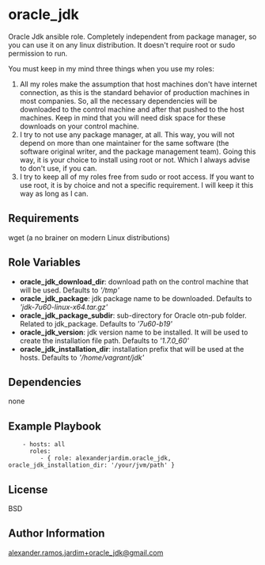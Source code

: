 oracle_jdk
========

Oracle Jdk ansible role. Completely independent from package manager, so you can use it on any linux distribution. It doesn't require root or sudo permission to run.

You must keep in my mind three things when you use my roles:

1. All my roles make the assumption that host machines don't have internet connection, as this is the standard behavior of production machines in most companies. So, all the necessary dependencies will be downloaded to the control machine and after that pushed to the host machines. Keep in mind that you will need disk space for these downloads on your control machine.
1. I try to not use any package manager, at all. This way, you will not depend on more than one maintainer for the same software (the software original writer, and the package management team). Going this way, it is your choice to install using root or not. Which I always advise to don't use, if you can.
1. I try to keep all of my roles free from sudo or root access. If you want to use root, it is by choice and not a specific requirement. I will keep it this way as long as I can.


Requirements
------------

wget (a no brainer on modern Linux distributions)

Role Variables
--------------

- **oracle_jdk_download_dir**: download path on the control machine that will be used. Defaults to *'/tmp'*
- **oracle_jdk_package**: jdk package name to be downloaded. Defaults to *'jdk-7u60-linux-x64.tar.gz'*
- **oracle_jdk_package_subdir**: sub-directory for Oracle otn-pub folder. Related to jdk_package. Defaults to *'7u60-b19'*
- **oracle_jdk_version**: jdk version name to be installed. It will be used to create the installation file path. Defaults to *'1.7.0_60'*
- **oracle_jdk_installation_dir**: installation prefix that will be used at the hosts. Defaults to *'/home/vagrant/jdk'*

Dependencies
------------

none

Example Playbook
-------------------------
```
    - hosts: all
      roles:
         - { role: alexanderjardim.oracle_jdk, oracle_jdk_installation_dir: '/your/jvm/path' }
```
License
-------

BSD

Author Information
------------------

alexander.ramos.jardim+oracle_jdk@gmail.com

